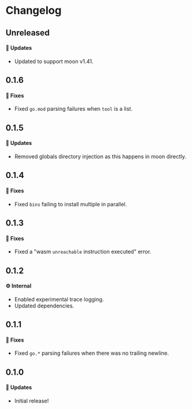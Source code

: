 # Changelog

## Unreleased

#### 🚀 Updates

- Updated to support moon v1.41.

## 0.1.6

#### 🐞 Fixes

- Fixed `go.mod` parsing failures when `tool` is a list.

## 0.1.5

#### 🚀 Updates

- Removed globals directory injection as this happens in moon directly.

## 0.1.4

#### 🐞 Fixes

- Fixed `bins` failing to install multiple in parallel.

## 0.1.3

#### 🐞 Fixes

- Fixed a "wasm `unreachable` instruction executed" error.

## 0.1.2

#### ⚙️ Internal

- Enabled experimental trace logging.
- Updated dependencies.

## 0.1.1

#### 🐞 Fixes

- Fixed `go.*` parsing failures when there was no trailing newline.

## 0.1.0

#### 🚀 Updates

- Initial release!
